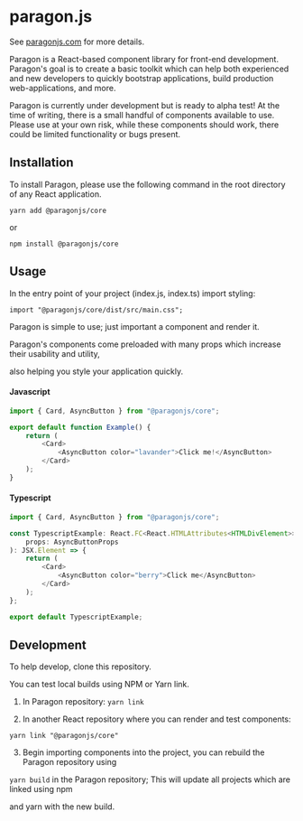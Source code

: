 # paragon.js

See [paragonjs.com](https://paragonjs.com) for more details.

Paragon is a React-based component library for front-end development. Paragon's goal is to create a
basic toolkit which can help both experienced and new developers to quickly bootstrap applications,
build production web-applications, and more.

Paragon is currently under development but is ready to alpha test! At the time of writing, there is
a small handful of components available to use. Please use at your own risk, while these components
should work, there could be limited functionality or bugs present.

## Installation

To install Paragon, please use the following command in the root directory of any React application.

```
yarn add @paragonjs/core
```

or

```
npm install @paragonjs/core
```


## Usage

In the entry point of your project (index.js, index.ts) import styling:

```
import "@paragonjs/core/dist/src/main.css";
```

Paragon is simple to use; just important a component and render it.

Paragon's components come preloaded with many props which increase their usability and utility,

also helping you style your application quickly.

#### Javascript

```js
import { Card, AsyncButton } from "@paragonjs/core";

export default function Example() {
    return (
        <Card>
            <AsyncButton color="lavander">Click me!</AsyncButton>
        </Card>
    );
}
```

#### Typescript

```ts
import { Card, AsyncButton } from "@paragonjs/core";

const TypescriptExample: React.FC<React.HTMLAttributes<HTMLDivElement>> = (
    props: AsyncButtonProps
): JSX.Element => {
    return (
        <Card>
            <AsyncButton color="berry">Click me</AsyncButton>
        </Card>
    );
};

export default TypescriptExample;
```

## Development

To help develop, clone this repository.

You can test local builds using NPM or Yarn link.

1. In Paragon repository: `yarn link`

2. In another React repository where you can render and test components:

```
yarn link "@paragonjs/core"
```

3. Begin importing components into the project, you can rebuild the Paragon repository using

`yarn build` in the Paragon repository; This will update all projects which are linked using npm

and yarn with the new build.
